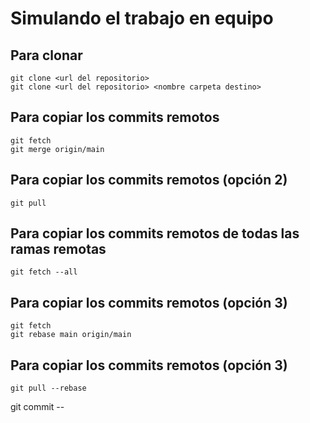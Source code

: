 # Simulando el trabajo en equipo

## Para clonar

```
git clone <url del repositorio>
git clone <url del repositorio> <nombre carpeta destino>
```

## Para copiar los commits remotos

```
git fetch
git merge origin/main
```

## Para copiar los commits remotos (opción 2)

```
git pull
```

## Para copiar los commits remotos de todas las ramas remotas

```
git fetch --all
```

## Para copiar los commits remotos (opción 3)

```
git fetch
git rebase main origin/main
```

## Para copiar los commits remotos (opción 3)

```
git pull --rebase
```

git commit <commit> -- <ruta del archivo>
